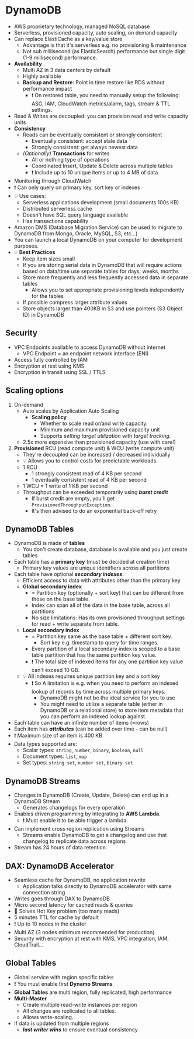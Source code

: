 # DynamoDB

- AWS proprietary technology, managed NoSQL database
- Serverless, provisioned capacity, auto scaling, on demand capacity
- Can replace ElastiCache as a key/value store
  - Advantage is that it's serverless e.g. no provisioning & maintenance
  - Not sub millisecond (as ElasticSearch) performance but single digit (1-9 millisecond) performance.
- **Availability**
  - Multi AZ in 3 data centers by default
  - Highly available
  - **Backup and Restore**: Point in time restore like RDS without performance impact
    - ❗ On restored table, you need to manually setup the following: ASG, IAM, CloudWatch metrics/alarm, tags, stream & TTL settings.
- Read & Writes are decoupled: you can provision read and write capacity units
- **Consistency**
  - Reads can be eventually consistent or strongly consistent
    - Eventually consistent: accept stale data
    - Strongly consistent: get always newest data
  - *(Optionally)* **Transactions** for writes
    - All or nothing type of operations
    - Coordinated Insert, Update & Delete across multiple tables
    - ❗ Include up to 10 unique items or up to 4 MB of data
- Monitoring through CloudWatch
- ❗ Can only query on primary key, sort key or indexes
- 💡 Use cases:
  - Serverless applications development (small documents 100s KB)
  - Distributed serverless cache
  - Doesn't have SQL query language available
  - Has transactions capability
- Amazon DMS (Database Migration Service) can be used to migrate to DynamoDB from Mongo, Oracle, MySQL, S3, etc...)
- You can launch a local DynamoDB on your computer for development purposes.
- 💡 **Best Practices**
  - Keep item sizes small
  - If you are storing serial data in DynamoDB that will require actions based on data/time use separate tables for days, weeks, months
  - Store more frequently and less frequently accessed data in separate tables
    - Allows you to set appropriate provisioning levels independently for the tables
  - If possible compress larger attribute values
  - Store objects larger than 400KB in S3 and use pointers (S3 Object ID) in DynamoDB

## Security

- VPC Endpoints available to access DynamoDB without internet
  - VPC Endpoint = an endpoint network interface (ENI)
- Access fully controlled by IAM
- Encryption at rest using KMS
- Encryption in transit using SSL / TTLS

## Scaling options

1. On-demand
    - Auto scales by Application Auto Scaling
      - **Scaling policy**
        - Whether to scale read or/and write capacity.
        - Minimum and maximum provisioned capacity unit
        - Supports *setting target utilization* with *target tracking*.
    - 2.5x more expensive than provisioned capacity (use with care!)
2. **Provisioned** RCU (read compute unit) & WCU (write compute unit)
    - They're decoupled can be increased / decreased individually
    - 💡 Allows you to control costs for predictable workloads.
    - 1 RCU
      - 1 strongly consistent read of 4 KB per second
      - 1 eventually consistent read of 4 KB per second
    - 1 WCU = 1 write of 1 KB per second
    - Throughput can be exceeded temporarily using ***burst credit***
      - If burst credit are empty, you'll get `ProvisionedThroughputException`.
      - It's then advised to do an exponential back-off retry

## DynamoDB Tables

- DynamoDB is made of **tables**
  - You don't create database, database is available and you just create tables
- Each table has a **primary key** (must be decided at creation time)
  - Primary key values are unique identifiers across all partitions
- Each table have optional ***secondary indexes***.
  - Efficient access to data with attributes other than the primary key
  - **Global secondary index**
    - = Partition key (optionally + sort key) that can be different from those on the base table.
    - Index can span all of the data in the base table, across all partitions
    - No size limitations: Has its own provisioned throughput settings for read + write separate from table.
  - **Local secondary index**
    - = Partition key same as the base table + different sort key.
      - Sort key e.g. timestamp to query for time ranges.
    - Every partition of a local secondary index is scoped to a base table partition that has the same partition key value.
    - ❗ The total size of indexed items for any one partition key value can't exceed 10 GB.
  - 💡 All indexes requires unique partition key and a sort key
    - ❗ So A limitation is e.g. when you need to perform an indexed lookup of records by time across multiple primary keys:
      - DynamoDB might not be the ideal service for you to use
      - You might need to utilize a separate table (either in DynamoDB or a relational store) to store item metadata that you can perform an indexed lookup against.
- Each table can have an infinite number of items (=rows)
- Each item has ***attributes*** (can be added over time - can be null)
- ❗ Maximum size of an item is 400 KB
- Data types supported are:
  - Scalar types: `string`, `number`, `binary`, `boolean`, `null`
  - Document types: `list`, `map`
  - Set types: `string set`, `number set`, `binary set`

## DynamoDB Streams

- Changes in DynamoDB (Create, Update, Delete) can end up in a DynamoDB Stream
  - Generates changelogs for every operation
- Enables driven programming by integrating to **AWS Lambda**.
  - ❗ Must enable it to be able trigger a lambda.
- Can implement cross region replication using Streams
  - Streams enable DynamoDB to get a changelog and use that changelog to replicate data across regions
- Stream has 24 hours of data retention

## DAX: DynamoDB Accelerator

- Seamless cache for DynamoDB, no application rewrite
  - Application talks directly to DynamoDB accelerator with same connection string
- Writes goes through DAX to DynamoDB
- Micro second latency for cached reads & queries
- 📝 Solves Hot Key problem (too many reads)
- 5 minutes TTL for cache by default
- ❗ Up to 10 nodes in the cluster
- Multi AZ (3 nodes minimum recommended for production)
- Security with encryption at rest with KMS, VPC integration, IAM, CloudTrail...

## Global Tables

- Global service with region specific tables
- ❗ You must enable first **Dynamo Streams**
- **Global Tables** are multi region, fully replicated, high performance
- **Multi-Master**
  - Create multiple read-write instances per region
  - All changes are replicated to all tables.
  - Allows write-scaling.
- If data is updated from multiple regions
  - ***last writer wins*** to ensure eventual consistency
